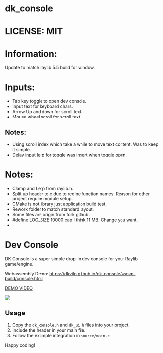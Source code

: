# dk_console

# LICENSE: MIT

# Information:
  Update to match raylib 5.5 build for window.
  
# Inputs:
- Tab key toggle to open dev console.
- Input text for keyboard chars.
- Arrow Up and down for scroll text. 
- Mouse wheel scroll for scroll text.

## Notes:
- Using scroll index which take a while to move text content. Was to keep it simple.
- Delay input lerp for toggle was insert when toggle open.

# Notes:
 * Clamp and Lerp from raylib.h.
 * Split up header to c due to redine function names. Reason for other project require module setup.
 * CMake is not library just application build test.
 * Rework folder to match standard layout.
 * Some files are origin from fork github.
 * #define LOG_SIZE 10000 cap I think 11 MB. Change you want.
 * 

# Dev Console

DK Console is a super simple drop-in dev console for your Raylib game/engine.

Webassembly Demo: https://dkvilo.github.io/dk_console/wasm-build/console.html

[DEMO VIDEO](https://www.youtube.com/watch?v=c6IXiEBWHXk)

<img src="https://github.com/dkvilo/dk_console/blob/master/Resources/prev.png" />

## Usage

1. Copy the `dk_console.h` and `dk_ui.h` files into your project.
2. Include the header in your main file.
3. Follow the example integration in `source/main.c`

Happy coding!
